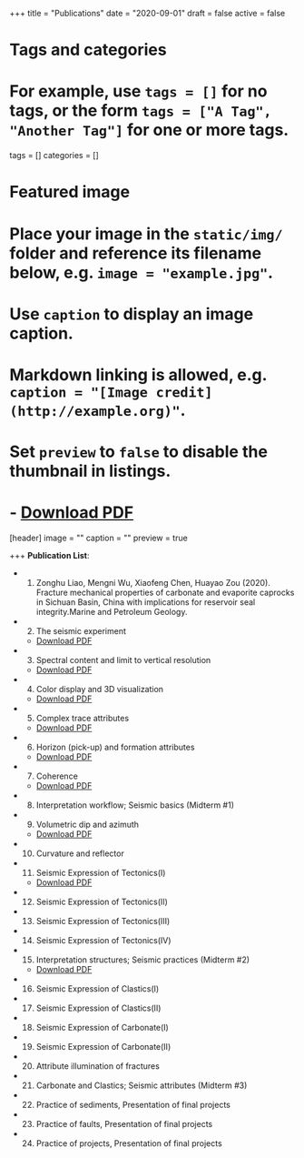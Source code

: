 +++
title = "Publications"
date = "2020-09-01"
draft = false
active = false

# Tags and categories
# For example, use `tags = []` for no tags, or the form `tags = ["A Tag", "Another Tag"]` for one or more tags.
tags = []
categories = []

# Featured image
# Place your image in the `static/img/` folder and reference its filename below, e.g. `image = "example.jpg"`.
# Use `caption` to display an image caption.
#   Markdown linking is allowed, e.g. `caption = "[Image credit](http://example.org)"`.
# Set `preview` to `false` to disable the thumbnail in listings.
#    - <a href="../Lecture 1. Introduction.pdf">Download PDF</a>
[header]
image = ""
caption = ""
preview = true

+++
__Publication List__:

- 1. Zonghu Liao, Mengni Wu, Xiaofeng Chen, Huayao Zou (2020). Fracture mechanical properties of carbonate and evaporite caprocks in Sichuan Basin, China with implications for reservoir seal integrity.Marine and Petroleum Geology.
- 2. The seismic experiment
    - <a href="../Lecture 2. The seismic experiment.pdf">Download PDF</a>
- 3. Spectral content and limit to vertical resolution
    - <a href="../Lecture 3 - Spectral content.pdf">Download PDF</a>
- 4. Color display and 3D visualization
    - <a href="../Lecture 4. Color Display and 3D Visualization.pdf">Download PDF</a>
- 5. Complex trace attributes
    - <a href="../Lecture 5. Complex trace attributes.pdf">Download PDF</a>
- 6. Horizon (pick-up) and formation attributes
    - <a href="../Lecture 6-7. Horizon and formation attributes I,II.pdf">Download PDF</a>
- 7. Coherence
    - <a href="../Lecture 7. Coherence_w_voice_over.pdf">Download PDF</a>
- 8. Interpretation workflow; Seismic basics (Midterm #1)
- 9. Volumetric dip and azimuth
    - <a href="../Lecture 9. Volumetric dip and azimuth_w_voice_over2.pdf">Download PDF</a>
- 10. Curvature and reflector
- 11. Seismic Expression of Tectonics(Ⅰ)
    - <a href="../Lecture 11. Curvature, reflector rotation, and reflector convergence.pdf">Download PDF</a>
- 12. Seismic Expression of Tectonics(Ⅱ)
- 13. Seismic Expression of Tectonics(Ⅲ)   
- 14. Seismic Expression of Tectonics(Ⅳ)   
- 15. Interpretation structures; Seismic practices (Midterm #2)
    - <a href="../Lecture 12-15. Attribute expression of tectonic deformation.pdf">Download PDF</a>
- 16. Seismic Expression of Clastics(Ⅰ)
- 17. Seismic Expression of Clastics(Ⅱ)
- 18. Seismic Expression of Carbonate(Ⅰ)
- 19. Seismic Expression of Carbonate(Ⅱ)
- 20. Attribute illumination of fractures 
- 21. Carbonate and Clastics; Seismic attributes (Midterm #3)
- 22. Practice of sediments, Presentation of final projects 
- 23. Practice of faults, Presentation of final projects
- 24. Practice of projects, Presentation of final projects


